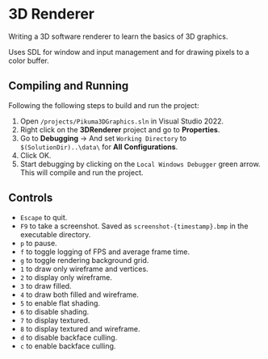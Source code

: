 # 3D Renderer

Writing a 3D software renderer to learn the basics of 3D graphics.

Uses SDL for window and input management and for drawing pixels to a color buffer.

## Compiling and Running
Following the following steps to build and run the project:
1. Open `/projects/Pikuma3DGraphics.sln` in Visual Studio 2022.
2. Right click on the **3DRenderer** project and go to **Properties**.
3. Go to **Debugging** -> And set `Working Directory` to `$(SolutionDir)..\data\` for **All Configurations**.
4. Click OK.
5. Start debugging by clicking on the `Local Windows Debugger` green arrow. This will compile and run the project.

## Controls
- `Escape` to quit.
- `F9` to take a screenshot. Saved as `screenshot-{timestamp}.bmp` in the executable directory.
- `p` to pause.
- `f` to toggle logging of FPS and average frame time.
- `g` to toggle rendering background grid.
- `1` to draw only wireframe and vertices.
- `2` to display only wireframe.
- `3` to draw filled.
- `4` to draw both filled and wireframe.
- `5` to enable flat shading.
- `6` to disable shading.
- `7` to display textured.
- `8` to display textured and wireframe.
- `d` to disable backface culling.
- `c` to enable backface culling.
